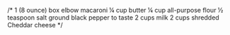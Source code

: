 /*
1 (8 ounce) box elbow macaroni
¼ cup butter
¼ cup all-purpose flour
½ teaspoon salt
ground black pepper to taste
2 cups milk
2 cups shredded Cheddar cheese
*/
